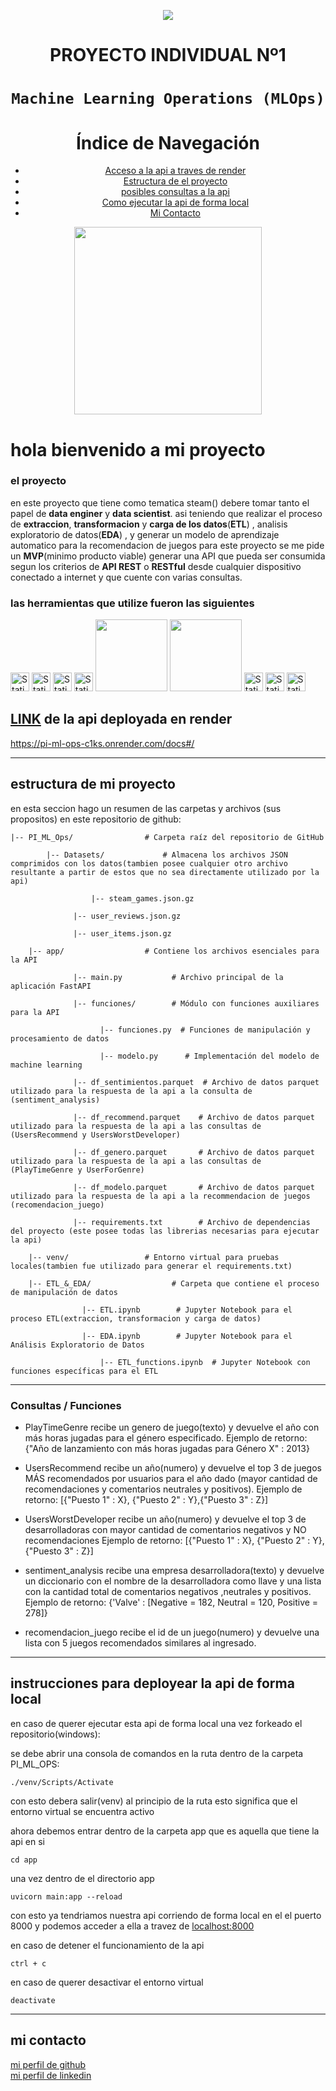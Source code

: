 <p align=center><img src=https://d31uz8lwfmyn8g.cloudfront.net/Assets/logo-henry-white-lg.png><p>

# <h1 align=center> **PROYECTO INDIVIDUAL Nº1** </h1>

# <h1 align=center>**`Machine Learning Operations (MLOps)`**</h1>

<h1 align=center>Índice de Navegación</h1>

<ul align=center>
    <li><a href="#seccion1">Acceso a la api a traves de render</a></li>
    <li><a href="#seccion2">Estructura de el proyecto</a></li>
    <li><a href="#seccion3">posibles consultas a la api</a></li>
    <li><a href="#seccion4">Como ejecutar la api de forma local</a></li>
    <li><a href="#seccion5">Mi Contacto</a></li>
</ul>

<p align="center">
<img src="https://user-images.githubusercontent.com/67664604/217914153-1eb00e25-ac08-4dfa-aaf8-53c09038f082.png"  height=300>
</p>

# hola bienvenido a mi proyecto
### el proyecto

en este proyecto que tiene como tematica steam() debere tomar tanto el papel de **data enginer** y **data scientist**.
asi teniendo que realizar el proceso de **extraccion**, **transformacion** y **carga de los datos**(**ETL**) , analisis exploratorio de datos(**EDA**) , y generar un modelo de aprendizaje automatico para la recomendacion de juegos
para este proyecto se me pide un **MVP**(minimo producto viable)
generar una API que pueda ser consumida segun los criterios de **API REST** o **RESTful** desde cualquier dispositivo conectado a internet y que cuente con varias consultas.

### las herramientas que utilize fueron las siguientes

<img style="height: 30px" alt="Static Badge" src="https://img.shields.io/badge/Python-131517?style=for-the-badge&logo=Python"> <img style="height: 30px" alt="Static Badge" src="https://img.shields.io/badge/jupyter-131517?style=for-the-badge&logo=jupyter"> <img style="height: 30px" alt="Static Badge" src="https://img.shields.io/badge/Numpy-131517?style=for-the-badge&logo=numpy"> <img style="height: 30px" alt="Static Badge" src="https://img.shields.io/badge/Pandas-131517?style=for-the-badge&logo=pandas"> <img src="https://img.shields.io/badge/MatPlot-212d43?style=for-the-badge&amp;logo=Alwaysdata&amp;logoColor=white;" style="width: 115px"> <img src="https://img.shields.io/badge/SeaBorn-212d43?style=for-the-badge&amp;logo=plotly&amp;logoColor=white" style="width: 115px"> <img style="height: 30px" alt="Static Badge" src="https://img.shields.io/badge/ScikitLearn-131517?style=for-the-badge&logo=scikitlearn"> <img style="height: 30px" alt="Static Badge" src="https://img.shields.io/badge/fastapi-131517?style=for-the-badge&logo=fastapi"> <img style="height: 30px" alt="Static Badge" src="https://img.shields.io/badge/render-131517?style=for-the-badge&logo=render">



<section id="seccion1">

  <h2><a href="https://pi-ml-ops-c1ks.onrender.com/docs#/">LINK</a> de la api deployada en render</h2>
  <p><a href="https://pi-ml-ops-c1ks.onrender.com/docs#/">https://pi-ml-ops-c1ks.onrender.com/docs#/</a></p>
</section>

<hr>

<section id="seccion2">
  <h1>estructura de mi proyecto</h1>
  <p>
    en esta seccion hago un resumen de las carpetas y archivos (sus propositos) en este repositorio de github:
  </p>
</section>



	|-- PI_ML_Ops/                # Carpeta raíz del repositorio de GitHub

        	|-- Datasets/             # Almacena los archivos JSON comprimidos con los datos(tambien posee cualquier otro archivo resultante a partir de estos que no sea directamente utilizado por la api)
	 
        	  	      |-- steam_games.json.gz
        
	  		      |-- user_reviews.json.gz
        		
	  		      |-- user_items.json.gz
    		
      	|-- app/                  # Contiene los archivos esenciales para la API
        	
	  		      |-- main.py           # Archivo principal de la aplicación FastAPI
        		
	  		      |-- funciones/        # Módulo con funciones auxiliares para la API
            		
	       			    |-- funciones.py  # Funciones de manipulación y procesamiento de datos
            			
	       			    |-- modelo.py      # Implementación del modelo de machine learning
        		
	  		      |-- df_sentimientos.parquet  # Archivo de datos parquet utilizado para la respuesta de la api a la consulta de (sentiment_analysis)

	  		      |-- df_recommend.parquet    # Archivo de datos parquet utilizado para la respuesta de la api a las consultas de (UsersRecommend y UsersWorstDeveloper)

	  		      |-- df_genero.parquet       # Archivo de datos parquet utilizado para la respuesta de la api a las consultas de (PlayTimeGenre y UserForGenre)

	  		      |-- df_modelo.parquet       # Archivo de datos parquet utilizado para la respuesta de la api a la recommendacion de juegos (recomendacion_juego)

	  		      |-- requirements.txt        # Archivo de dependencias del proyecto (este posee todas las librerias necesarias para ejecutar la api)
    		
      	|-- venv/                 # Entorno virtual para pruebas locales(tambien fue utilizado para generar el requirements.txt)
    		
      	|-- ETL_&_EDA/                  # Carpeta que contiene el proceso de manipulación de datos
        	
	        		|-- ETL.ipynb        # Jupyter Notebook para el proceso ETL(extraccion, transformacion y carga de datos)
        	
	 	        	|-- EDA.ipynb        # Jupyter Notebook para el Análisis Exploratorio de Datos
        	
	 	            	|-- ETL_functions.ipynb  # Jupyter Notebook con funciones específicas para el ETL




<hr>


<section id="seccion3">


### Consultas / Funciones


* PlayTimeGenre
recibe un genero de juego(texto) y devuelve el año con más horas jugadas para el género especificado.
Ejemplo de retorno: {"Año de lanzamiento con más horas jugadas para Género X" : 2013}

<!--UserForGenre
recibe un genero de juego(texto) y devuelve el usuario que acumula más horas jugadas para el género especificado y una lista de la acumulación de horas jugadas por año.
Ejemplo de retorno: {"Usuario con más horas jugadas para Género X" : us213ndjss09sdf, "Horas jugadas":[{Año: 2013, Horas: 203}, {Año: 2012, Horas: 100}, {Año: 2011, Horas: 23}]}
-->
* UsersRecommend
recibe un año(numero) y devuelve el top 3 de juegos MÁS recomendados por usuarios para el año dado (mayor cantidad de recomendaciones y comentarios neutrales y positivos).
Ejemplo de retorno: [{"Puesto 1" : X}, {"Puesto 2" : Y},{"Puesto 3" : Z}]

* UsersWorstDeveloper
recibe un año(numero) y devuelve el top 3 de desarrolladoras con mayor cantidad de comentarios negativos y NO recomendaciones
Ejemplo de retorno: [{"Puesto 1" : X}, {"Puesto 2" : Y},{"Puesto 3" : Z}]


* sentiment_analysis
recibe una empresa desarrolladora(texto) y devuelve un diccionario con el nombre de la desarrolladora como llave y una lista con la cantidad total de comentarios negativos ,neutrales y positivos.
Ejemplo de retorno: {'Valve' : [Negative = 182, Neutral = 120, Positive = 278]}


* recomendacion_juego
recibe el id de un juego(numero) y devuelve una lista con 5 juegos recomendados similares al ingresado.


</section>


<hr>



<section id="seccion4">
    <h2>instrucciones para deployear la api de forma local</h2>
    <p>en caso de querer ejecutar esta api de forma local una vez forkeado el repositorio(windows):</p>
    <p>se debe abrir una consola de comandos en la ruta dentro de la carpeta PI_ML_OPS:</p>
    <code>./venv/Scripts/Activate</code>
    <p>con esto debera salir(venv) al principio de la ruta esto significa que el entorno virtual se encuentra activo</p>
    <p>ahora debemos entrar dentro de la carpeta app que es aquella que tiene la api en si</p>
    <code>cd app</code>
    <p>una vez dentro de el directorio app</p>
    <code>uvicorn main:app --reload</code>
    <p>con esto ya tendriamos nuestra api corriendo de forma local en el el puerto 8000 y podemos acceder a ella a travez de <a href="localhost:8000">localhost:8000</a></p>
    <p>en caso de detener el funcionamiento de la api</p>
    <code>ctrl + c</code>
    <p>en caso de querer desactivar el entorno virtual</p>
    <code>deactivate</code>
</section>





<hr>


<section id="seccion5">
<h1>mi contacto</h1>

<span><a href="https://github.com/tDelbarco">mi perfil de github</a></span>
<br>
<span><a href="https://www.linkedin.com/in/tomás-del-barco-b74337229/">mi perfil de linkedin</a></span>

</section>

   

